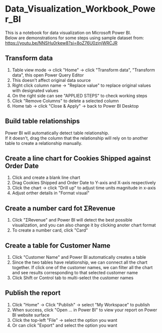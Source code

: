# Data_Visualization_Workbook_Power_BI

This is a notebook for data visualization on Microsoft Power BI.  
Below are demonstrations for some steps using sample dataset from: https://youtu.be/NNSHu0rkew8?si=8oZ76U0zjnjWRCJR  

## Transform data 
1. Table view mode -> click "Home" -> click "Transform data", "Transform data", this open Power Query Editor  
2. This doesn't affect original data source  
3. Right click column name -> "Replace value" to replace original values with designated values  
4. On the right side can see "APPLIED STEPS" to check working steps  
5. Click "Remove Columns" to delete a selected column  
6. Home tab -> click "Close & Apply" -> back to Power BI Desktop  

## Build table relationships
Power BI will automatically detect table relationship.  
If it doesn't, drag the column that the relationship will rely on to another table to create a relationship manually.  

## Create a line chart for Cookies Shipped against Order Date  
1. Click and create a blank line chart  
2. Drag Cookies Shipped and Order Date to Y-axis and X-axis respectively
3. Click the chart -> click "Drill up" to adjust time units magnitude in x-axis
4. Adjust orther details in "Format visual"

## Create a number card fot ΣRevenue   
1. Click "ΣRevenue" and Power BI will detect the best possible visualization, and you can also change it by clicking anoter chart format
2. To create a number card, click "Card"

## Create a table for Customer Name  
1. Click "Customer Name" and Power BI automatically creates a table
2. Since the two tables have relationship, we can connect all the chart together. If click one of the customer names, we can filter all the chart and see results corresponding to that selected customer name
3. Click Shift or Control tab to multi-select the customer names

## Publish the report  
1. Click "Home" -> Click "Publish" -> select "My Workspace" to publish
2. When success, click "Open ... in Power BI" to view your report on Power BI website surface  
3. Click the top-left "File" -> select the option you want
4. Or can click "Export" and select the option you want    

